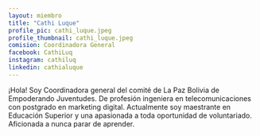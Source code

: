 ```yaml
---
layout: miembro
title: "Cathi Luque"
profile_pic: cathi_luque.jpeg
profile_thumbnail: cathi_luque.jpeg
comision: Coordinadora General
facebook: CathiLuq
instagram: cathiluq
linkedin: cathialuque
---
```


¡Hola! Soy Coordinadora general del comité de La Paz Bolivia de Empoderando Juventudes. De profesión ingeniera en telecomunicaciones con postgrado en marketing digital. Actualmente soy maestrante en Educación Superior y una apasionada a toda oportunidad de voluntariado. Aficionada a nunca parar de aprender.
